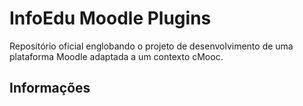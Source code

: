 # InfoEdu Moodle Plugins #

Repositório oficial englobando o projeto de desenvolvimento de uma plataforma Moodle adaptada a um contexto cMooc.

## Informações ##


